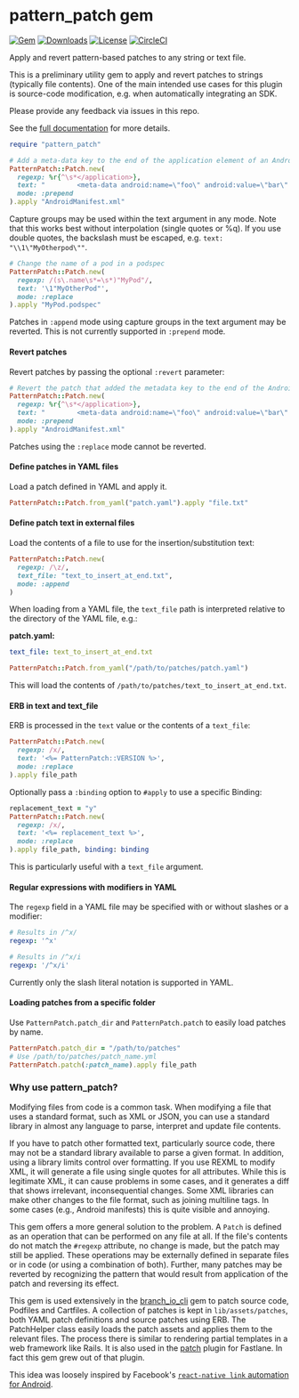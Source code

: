 # pattern_patch gem

[![Gem](https://img.shields.io/gem/v/pattern_patch.svg?style=flat)](https://rubygems.org/gems/pattern_patch)
[![Downloads](https://img.shields.io/gem/dt/pattern_patch.svg?style=flat)](https://rubygems.org/gems/pattern_patch)
[![License](https://img.shields.io/badge/license-MIT-green.svg?style=flat)](https://github.com/jdee/pattern_patch/blob/master/LICENSE)
[![CircleCI](https://img.shields.io/circleci/project/github/jdee/pattern_patch.svg)](https://circleci.com/gh/jdee/pattern_patch)

Apply and revert pattern-based patches to any string or text file.

This is a preliminary utility gem to apply and revert patches to strings (typically file contents). One
of the main intended use cases for this plugin is source-code modification, e.g.
when automatically integrating an SDK.

Please provide any feedback via issues in this repo.

See the [full documentation](http://www.rubydoc.info/github/jdee/pattern_patch/) for more details.

```Ruby
require "pattern_patch"

# Add a meta-data key to the end of the application element of an Android manifest
PatternPatch::Patch.new(
  regexp: %r{^\s*</application>},
  text: "        <meta-data android:name=\"foo\" android:value=\"bar\" />\n",
  mode: :prepend
).apply "AndroidManifest.xml"
```

Capture groups may be used within the text argument in any mode. Note that
this works best without interpolation (single quotes or %q). If you use double
quotes, the backslash must be escaped, e.g. `text: "\\1\"MyOtherpod\""`.

```Ruby
# Change the name of a pod in a podspec
PatternPatch::Patch.new(
  regexp: /(s\.name\s*=\s*)"MyPod"/,
  text: '\1"MyOtherPod"',
  mode: :replace
).apply "MyPod.podspec"
```

Patches in `:append` mode using capture groups in the text argument may be
reverted. This is not currently supported in `:prepend` mode.

#### Revert patches

Revert patches by passing the optional `:revert` parameter:

```Ruby
# Revert the patch that added the metadata key to the end of the Android manifest, resulting in the original.
PatternPatch::Patch.new(
  regexp: %r{^\s*</application>},
  text: "        <meta-data android:name=\"foo\" android:value=\"bar\" />\n",
  mode: :prepend
).apply "AndroidManifest.xml"
```

Patches using the `:replace` mode cannot be reverted.

#### Define patches in YAML files

Load a patch defined in YAML and apply it.

```Ruby
PatternPatch::Patch.from_yaml("patch.yaml").apply "file.txt"
```

#### Define patch text in external files

Load the contents of a file to use for the insertion/substitution text:

```Ruby
PatternPatch::Patch.new(
  regexp: /\z/,
  text_file: "text_to_insert_at_end.txt",
  mode: :append
)
```

When loading from a YAML file, the `text_file` path is interpreted relative
to the directory of the YAML file, e.g.:

**patch.yaml:**

```YAML
text_file: text_to_insert_at_end.txt
```

```Ruby
PatternPatch::Patch.from_yaml("/path/to/patches/patch.yaml")
```

This will load the contents of `/path/to/patches/text_to_insert_at_end.txt`.

#### ERB in text and text_file

ERB is processed in the `text` value or the contents of a `text_file`:

```Ruby
PatternPatch::Patch.new(
  regexp: /x/,
  text: '<%= PatternPatch::VERSION %>',
  mode: :replace
).apply file_path
```

Optionally pass a `:binding` option to `#apply` to use a specific Binding:

```Ruby
replacement_text = "y"
PatternPatch::Patch.new(
  regexp: /x/,
  text: '<%= replacement_text %>',
  mode: :replace
).apply file_path, binding: binding
```

This is particularly useful with a `text_file` argument.

#### Regular expressions with modifiers in YAML

The `regexp` field in a YAML file may be specified with or without slashes
or a modifier:

```YAML
# Results in /^x/
regexp: '^x'
```

```YAML
# Results in /^x/i
regexp: '/^x/i'
```

Currently only the slash literal notation is supported in YAML.

#### Loading patches from a specific folder

Use `PatternPatch.patch_dir` and `PatternPatch.patch` to easily load patches
by name.

```Ruby
PatternPatch.patch_dir = "/path/to/patches"
# Use /path/to/patches/patch_name.yml
PatternPatch.patch(:patch_name).apply file_path
```

### Why use pattern_patch?

Modifying files from code is a common task. When modifying a file that uses a
standard format, such as XML or JSON, you can use a standard library in almost
any language to parse, interpret and update file contents.

If you have to patch other formatted text, particularly source code, there may
not be a standard library available to parse a given format. In addition, using
a library limits control over formatting. If you use REXML to modify XML, it
will generate a file using single quotes for all attributes. While this is
legitimate XML, it can cause problems in some cases, and it generates a diff
that shows irrelevant, inconsequential changes. Some XML libraries
can make other changes to the file format, such as joining multiline tags. In
some cases (e.g., Android manifests) this is quite visible and annoying.

This gem offers a more general solution to the problem. A `Patch` is defined as
an operation that can be performed on any file at all. If the file's contents do
not match the `#regexp` attribute, no change is made, but the patch may still be
applied. These operations may be
externally defined in separate files or in code (or using a combination of
both). Further, many patches may be reverted by recognizing
the pattern that would result from application of the patch and reversing its
effect.

This gem is used extensively in the
[branch_io_cli](https://github.com/BranchMetrics/branch_io_cli) gem to patch
source code, Podfiles and Cartfiles. A collection of patches is kept in
`lib/assets/patches`, both YAML patch definitions and source patches using ERB.
The PatchHelper class easily loads the patch assets and applies them to the
relevant files. The process there is similar to rendering partial templates in a
web framework like Rails. It is also used in the
[patch](https://github.com/jdee/fastlane-plugin-patch) plugin for Fastlane. In
fact this gem grew out of that plugin.

This idea was loosely inspired by Facebook's
[`react-native link` automation for Android](https://github.com/facebook/react-native/tree/master/local-cli/link/android/patches).
